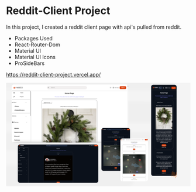 # Reddit-Client Project

In this project, I created a reddit client page with api's pulled from reddit. 

- Packages Used
 - React-Router-Dom
 - Material UI
 - Material UI Icons
 - ProSideBars

 https://reddit-client-project.vercel.app/

 <img src="./Reddit-Client.png" alt="project-img">


